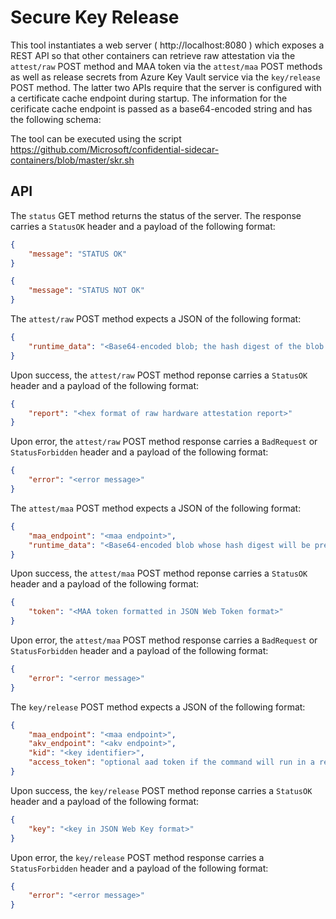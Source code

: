 Secure Key Release
==================
This tool instantiates a web server ( http://localhost:8080 ) which exposes a REST API so that other containers can retrieve raw attestation via the `attest/raw` POST method and MAA token via the `attest/maa` POST methods as well as release secrets from Azure Key Vault service via the `key/release` POST method. The latter two APIs require that the server is configured with a certificate cache endpoint during startup. The information for the cerificate cache endpoint is passed as a base64-encoded string and has the following schema:

The tool can be executed using the script https://github.com/Microsoft/confidential-sidecar-containers/blob/master/skr.sh

API
---

The `status` GET method returns the status of the server. The response carries a `StatusOK` header and a payload of the following format:

```json
{
    "message": "STATUS OK"
}

{
    "message": "STATUS NOT OK"
}
```

The `attest/raw` POST method expects a JSON of the following format:

```json
{	    
    "runtime_data": "<Base64-encoded blob; the hash digest of the blob will be presented as report data in the raw attestation report>"    
}
```

Upon success, the `attest/raw` POST method reponse carries a `StatusOK` header and a payload of the following format:

```json
{
    "report": "<hex format of raw hardware attestation report>"
}
```

Upon error, the `attest/raw` POST method response carries a `BadRequest` or `StatusForbidden` header and a payload of the following format:

```json
{
    "error": "<error message>"
}
```

The `attest/maa` POST method expects a JSON of the following format:

```json
{	
    "maa_endpoint": "<maa endpoint>",
    "runtime_data": "<Base64-encoded blob whose hash digest will be presented as runtime data in maa token>"    
}
```

Upon success, the `attest/maa` POST method reponse carries a `StatusOK` header and a payload of the following format:

```json
{
    "token": "<MAA token formatted in JSON Web Token format>"
}
```

Upon error, the `attest/maa` POST method response carries a `BadRequest` or `StatusForbidden` header and a payload of the following format:

```json
{
    "error": "<error message>"
}
```

The `key/release` POST method expects a JSON of the following format:

```json
{	
    "maa_endpoint": "<maa endpoint>",
    "akv_endpoint": "<akv endpoint>",
    "kid": "<key identifier>",
    "access_token": "optional aad token if the command will run in a resource without proper managed identity assigned"
}
```

Upon success, the `key/release` POST method reponse carries a `StatusOK` header and a payload of the following format:

```json
{
    "key": "<key in JSON Web Key format>"
}
```

Upon error, the `key/release` POST method response carries a `StatusForbidden` header and a payload of the following format:

```json
{
    "error": "<error message>"
}
```

